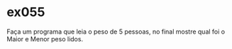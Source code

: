 # ex055
Faça um programa que leia o peso de 5 pessoas, no final mostre qual foi o Maior e Menor peso lidos.
